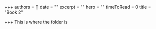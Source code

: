 +++
authors = []
date = ""
excerpt = ""
hero = ""
timeToRead = 0
title = "Book 2"

+++
This is where the folder is